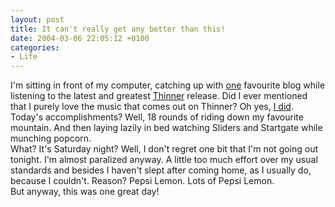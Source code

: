 ```yaml
---
layout: post
title: It can't really get any better than this!
date: 2004-03-06 22:05:12 +0100
categories:
- Life
---
```

<p>I'm sitting in front of my computer, catching up with <a href="http://blog.whois.hu/index.php">one</a> favourite blog while listening to the latest and greatest <a href="http://www.thinnerism.com" title="The greatest netlabel PERIOD">Thinner</a> release. Did I ever mentioned that I purely love the music that comes out on Thinner? Oh yes, <a href="http://www.rusiczki.net/blog/archives/2003/04/09/ode_to_thinner" title="Kitsched - Ode to Thinner">I did</a>.<br />
Today's accomplishments? Well, 18 rounds of riding down my favourite mountain. And then laying lazily in bed watching Sliders and Startgate while munching popcorn.<br />
What? It's Saturday night? Well, I don't regret one bit that I'm not going out tonight. I'm almost paralized anyway. A little too much effort over my usual standards and besides I haven't slept after coming home, as I usually do, because I couldn't. Reason? Pepsi Lemon. Lots of Pepsi Lemon.<br />
But anyway, this was one great day!</p>
